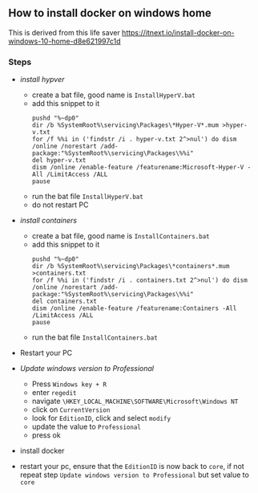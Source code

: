 ## How to install docker on windows home 
This is derived from this life saver https://itnext.io/install-docker-on-windows-10-home-d8e621997c1d

### Steps
- *install hypver*
    - create a bat file, good name is `InstallHyperV.bat`
    - add this snippet to it 
        ```
        pushd "%~dp0"
        dir /b %SystemRoot%\servicing\Packages\*Hyper-V*.mum >hyper-v.txt
        for /f %%i in ('findstr /i . hyper-v.txt 2^>nul') do dism /online /norestart /add-package:"%SystemRoot%\servicing\Packages\%%i"
        del hyper-v.txt
        dism /online /enable-feature /featurename:Microsoft-Hyper-V -All /LimitAccess /ALL
        pause
        ```
    - run the bat file `InstallHyperV.bat`
    - do not restart PC

-  *install containers*
    - create a bat file, good name is `InstallContainers.bat`
    - add this snippet to it
        ```
        pushd "%~dp0"
        dir /b %SystemRoot%\servicing\Packages\*containers*.mum >containers.txt
        for /f %%i in ('findstr /i . containers.txt 2^>nul') do dism /online /norestart /add-package:"%SystemRoot%\servicing\Packages\%%i"
        del containers.txt
        dism /online /enable-feature /featurename:Containers -All /LimitAccess /ALL
        pause
        ```
    - run the bat file `InstallContainers.bat`

- Restart your PC
- *Update windows version to Professional*
    - Press `Windows key + R`
    - enter `regedit`
    - navigate `\HKEY_LOCAL_MACHINE\SOFTWARE\Microsoft\Windows NT`
    - click on `CurrentVersion`
    - look for `EditionID`, click and select `modify`
    - update the value to `Professional`
    - press ok
- install docker 
- restart your pc, ensure that the `EditionID` is now back to `core`, if not repeat step `Update windows version to Professional` but set value to `core`
